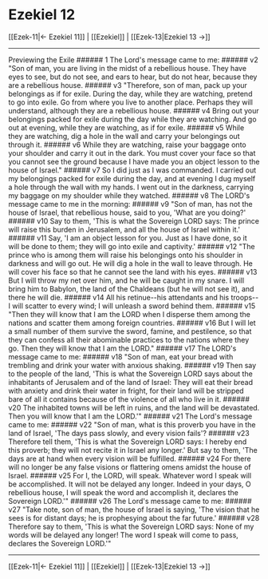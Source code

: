 # Ezekiel 12

[[Ezek-11|← Ezekiel 11]] | [[Ezekiel]] | [[Ezek-13|Ezekiel 13 →]]
***

Previewing the Exile ###### 1 The Lord's message came to me: ###### v2 "Son of man, you are living in the midst of a rebellious house. They have eyes to see, but do not see, and ears to hear, but do not hear, because they are a rebellious house. ###### v3 "Therefore, son of man, pack up your belongings as if for exile. During the day, while they are watching, pretend to go into exile. Go from where you live to another place. Perhaps they will understand, although they are a rebellious house. ###### v4 Bring out your belongings packed for exile during the day while they are watching. And go out at evening, while they are watching, as if for exile. ###### v5 While they are watching, dig a hole in the wall and carry your belongings out through it. ###### v6 While they are watching, raise your baggage onto your shoulder and carry it out in the dark. You must cover your face so that you cannot see the ground because I have made you an object lesson to the house of Israel." ###### v7 So I did just as I was commanded. I carried out my belongings packed for exile during the day, and at evening I dug myself a hole through the wall with my hands. I went out in the darkness, carrying my baggage on my shoulder while they watched. ###### v8 The LORD's message came to me in the morning: ###### v9 "Son of man, has not the house of Israel, that rebellious house, said to you, 'What are you doing?' ###### v10 Say to them, 'This is what the Sovereign LORD says: The prince will raise this burden in Jerusalem, and all the house of Israel within it.' ###### v11 Say, 'I am an object lesson for you. Just as I have done, so it will be done to them; they will go into exile and captivity.' ###### v12 "The prince who is among them will raise his belongings onto his shoulder in darkness and will go out. He will dig a hole in the wall to leave through. He will cover his face so that he cannot see the land with his eyes. ###### v13 But I will throw my net over him, and he will be caught in my snare. I will bring him to Babylon, the land of the Chaldeans (but he will not see it), and there he will die. ###### v14 All his retinue--his attendants and his troops--I will scatter to every wind; I will unleash a sword behind them. ###### v15 "Then they will know that I am the LORD when I disperse them among the nations and scatter them among foreign countries. ###### v16 But I will let a small number of them survive the sword, famine, and pestilence, so that they can confess all their abominable practices to the nations where they go. Then they will know that I am the LORD." ###### v17 The LORD's message came to me: ###### v18 "Son of man, eat your bread with trembling and drink your water with anxious shaking. ###### v19 Then say to the people of the land, 'This is what the Sovereign LORD says about the inhabitants of Jerusalem and of the land of Israel: They will eat their bread with anxiety and drink their water in fright, for their land will be stripped bare of all it contains because of the violence of all who live in it. ###### v20 The inhabited towns will be left in ruins, and the land will be devastated. Then you will know that I am the LORD.'" ###### v21 The Lord's message came to me: ###### v22 "Son of man, what is this proverb you have in the land of Israel, 'The days pass slowly, and every vision fails'? ###### v23 Therefore tell them, 'This is what the Sovereign LORD says: I hereby end this proverb; they will not recite it in Israel any longer.' But say to them, 'The days are at hand when every vision will be fulfilled. ###### v24 For there will no longer be any false visions or flattering omens amidst the house of Israel. ###### v25 For I, the LORD, will speak. Whatever word I speak will be accomplished. It will not be delayed any longer. Indeed in your days, O rebellious house, I will speak the word and accomplish it, declares the Sovereign LORD.'" ###### v26 The Lord's message came to me: ###### v27 "Take note, son of man, the house of Israel is saying, 'The vision that he sees is for distant days; he is prophesying about the far future.' ###### v28 Therefore say to them, 'This is what the Sovereign LORD says: None of my words will be delayed any longer! The word I speak will come to pass, declares the Sovereign LORD.'"

***
[[Ezek-11|← Ezekiel 11]] | [[Ezekiel]] | [[Ezek-13|Ezekiel 13 →]]
